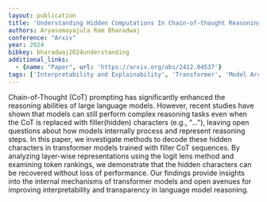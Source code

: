 ```yaml
---
layout: publication
title: 'Understanding Hidden Computations In Chain-of-thought Reasoning'
authors: Aryasomayajula Ram Bharadwaj
conference: "Arxiv"
year: 2024
bibkey: bharadwaj2024understanding
additional_links:
  - {name: "Paper", url: 'https://arxiv.org/abs/2412.04537'}
tags: ['Interpretability and Explainability', 'Transformer', 'Model Architecture', 'Prompting', 'Ethics and Bias', 'Interpretability', 'Pretraining Methods']
---
```

Chain-of-Thought (CoT) prompting has significantly enhanced the reasoning
abilities of large language models. However, recent studies have shown that
models can still perform complex reasoning tasks even when the CoT is replaced
with filler(hidden) characters (e.g., "..."), leaving open questions about how
models internally process and represent reasoning steps. In this paper, we
investigate methods to decode these hidden characters in transformer models
trained with filler CoT sequences. By analyzing layer-wise representations
using the logit lens method and examining token rankings, we demonstrate that
the hidden characters can be recovered without loss of performance. Our
findings provide insights into the internal mechanisms of transformer models
and open avenues for improving interpretability and transparency in language
model reasoning.
